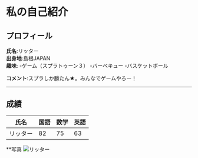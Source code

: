 # 私の自己紹介

## プロフィール  
**氏名**:リッター  
**出身地**:島根JAPAN  
**趣味**:
-ゲーム（スプラトゥーン３）
-バーベキュー
-バスケットボール

**コメント**:スプラしか勝たん★。みんなでゲームやろー！

***
## 成績
|氏名|国語|数学|英語|
|--|--|--|--|
|リッター|82|75|63|

**写真
![リッター](img.jpeg)

